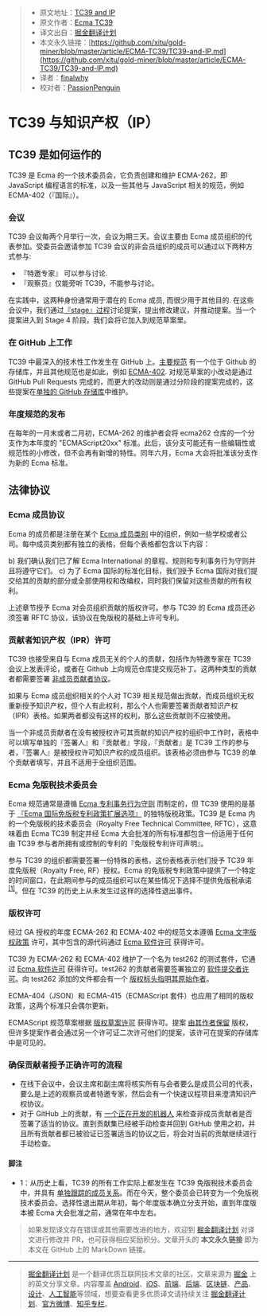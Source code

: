 > - 原文地址：[TC39 and IP](https://github.com/tc39/how-we-work/blob/master/ip.md)
> - 原文作者：[Ecma TC39](https://github.com/tc39/how-we-work)
> - 译文出自：[掘金翻译计划](https://github.com/xitu/gold-miner)
> - 本文永久链接：[https://github.com/xitu/gold-miner/blob/master/article/ECMA-TC39/TC39-and-IP.md](https://github.com/xitu/gold-miner/blob/master/article/ECMA-TC39/TC39-and-IP.md)
> - 译者：[finalwhy](https://github.com/finalwhy)
> - 校对者：[PassionPenguin](https://github.com/PassionPenguin)

# TC39 与知识产权（IP）

## TC39 是如何运作的

TC39 是 Ecma 的一个技术委员会，它负责创建和维护 ECMA-262，即 JavaScript 编程语言的标准，以及一些其他与 JavaScript 相关的规范，例如 ECMA-402（『国际』）。

### 会议

TC39 会议每两个月举行一次，会议为期三天。会议主要由 Ecma 成员组织的代表参加。受委员会邀请参加 TC39 会议的非会员组织的成员可以通过以下两种方式参与:

- 『特邀专家』 可以参与讨论.
- 『观察员』仅能旁听 TC39，不能参与讨论。

在实践中，这两种身份通常用于潜在的 Ecma 成员, 而很少用于其他目的. 在这些会议中，我们通过[『stage』过程][1]讨论提案，提出修改建议，并推动提案。当一个提案进入到 Stage 4 阶段，我们会将它加入到规范草案里。

### 在 GitHub 上工作

TC39 中最深入的技术性工作发生在 GitHub 上。[主要规范][2] 有一个位于 Github 的存储库，并且其他规范也是如此，例如 [ECMA-402][3]. 对规范草案的小改动是通过 GitHub Pull Requests 完成的，而更大的改动则是通过分阶段的提案完成的，这些提案在[单独的 GitHub 存储库][4]中维护。

### 年度规范的发布

在每年的一月末或者二月初，ECMA-262 的维护者会将 ecma262 仓库的一个分支作为本年度的 "ECMAScript20xx" 标准。此后，该分支可能还有一些编辑性或规范性的小修改，但不会再有新增的特性。同年六月，Ecma 大会将批准该分支作为新的 Ecma 标准。

## 法律协议

### Ecma 成员协议

Ecma 的成员都是注册在某个 [Ecma 成员类别][5] 中的组织，例如一些学校或者公司。每中成员类别都有独立的表格，但每个表格都包含以下内容：

b) 我们确认我们已了解 Ecma International 的章程、规则和专利事务行为守则并且将遵守它们。
c) 为了 Ecma 国际的标准化目标，我们授予 Ecma 国际对我们提交给其的贡献的部分或全部使用权和改编权，同时我们保留对这些贡献的所有权利。

上述章节授予 Ecma 对会员组织贡献的版权许可。参与 TC39 的 Ecma 成员还必须签署 RFTC 协议，该协议在免版税的基础上许可专利。

### 贡献者知识产权（IPR）许可

TC39 也接受来自与 Ecma 成员无关的个人的贡献，包括作为特邀专家在 TC39 会议上发表评论，或者在 Github 上向规范仓库提交规范补丁。这两种类型的贡献者都需要签署 [非成员贡献者协议][6]。

如果与 Ecma 成员组织相关的个人对 TC39 相关规范做出贡献，而成员组织无权重新授予知识产权，但个人有此权利，那么个人也需要签署贡献者知识产权（IPR）表格。如果两者都没有这样的权利，那么这些贡献则不应被使用。

当一个非成员贡献者在没有被授权许可其贡献的知识产权的组织中工作时，表格中可以填写单独的『签署人』和『贡献者』字段，『贡献者』是 TC39 工作的参与者，『签署人』是被授权许可知识产权的成员组织。该表格必须由参与 TC39 的单个贡献者填写，并且不适用于全组织范围。

### Ecma 免版税技术委员会

Ecma 规范通常是遵循 [Ecma 专利事务行为守则][16] 而制定的，但 TC39 使用的是基于 [『Ecma 国际免版税专利政策扩展选项』][7] 的独特版税政策。TC39 是 Ecma 内的一个免版税的技术委员会（Royalty Free Technical Committee, RFTC），这意味着由 Ecma TC39 制定并经 Ecma 大会批准的所有标准都包含一份适用于任何由 TC39 参与者所拥有或控制的专利的『免版税专利许可声明』。

参与 TC39 的组织都需要签署一份特殊的表格，这份表格表示他们授予 TC39 年度免版税（Royalty Free, RF）授权。Ecma 的免版税专利政策中提供了一个特定的时间窗口，在此期间参与的成员组织可以在某些情况下选择不提供免版税承诺<sup><a href="#note1">\[1\]</a></sup>。但在 TC39 的历史上从未发生过这样的选择性退出事件。

### 版权许可

经过 GA 授权的年度 ECMA-262 和 ECMA-402 中的规范文本遵循 [Ecma 文字版权政策][9] 许可，其中包含的源代码通过 [Ecma 软件许可][10] 获得许可。

TC39 为 ECMA-262 和 ECMA-402 维护了一个名为 test262 的测试套件，它通过 [Ecma 软件许可][10] 获得许可。test262 的贡献者需要签署独立的 [软件提交者许可][11]。向 test262 添加的文件都会有一个 [版权标头指明其原始作者][12]。

ECMA-404（JSON）和 ECMA-415（ECMAScript 套件）也应用了相同的版权政策，这两个标准只会偶尔更新。

ECMAScript 规范草案根据 [版权草案许可][14] 获得许可。提案 [由其作者保留][15] 版权，但许多提案作者会通过另一个许可证二次许可他们的提案，该许可在提案的存储库中是可见的。

### 确保贡献者授予正确许可的流程

- 在线下会议中，会议主席和副主席将核实所有与会者要么是成员公司的代表，要么是上述的观察员或者特邀专家，然后会有一个快速议程项目来澄清知识产权协议。
- 对于 GitHub 上的贡献，有 [一个正在开发的机器人][13] 来检查非成员贡献者是否签署了适当的协议。直到贡献集已经被手动检查并回到 GitHub 使用之初，并且所有贡献者都已被验证已签署适当的协议之后，将会对当前的贡献继续进行手动检查。

#### 脚注

- <a name="note1"></a>1：从历史上看，TC39 的所有工作实际上都发生在 TC39 免版税技术委员会中，并具有 [单独跟踪的成员关系][8]。而在今天，整个委员会已转变为一个免版税技术委员会。选择性退出期从年初，每个年度版本确立分支开始，直到年度版本被 Ecma 大会批准之前，通常在年中左右。

[1]: https://github.com/tc39/ecma262/
[2]: https://github.com/tc39/ecma262/
[3]: https://github.com/tc39/ecma402/
[4]: https://github.com/tc39/proposals/
[5]: http://www.ecma-international.org/memento/join.htm
[6]: https://tc39.es/agreements/contributor/
[7]: https://www.ecma-international.org/memento/Policies/Ecma_Royalty-Free_Patent_Policy_Extension_Option.htm
[8]: https://www.ecma-international.org/memento/TC39-RF-TG.htm
[9]: https://www.ecma-international.org/memento/Ecma%20copyright%20faq.htm
[10]: https://www.ecma-international.org/memento/Policies/Ecma_Policy_on_Submission_Inclusion_and_Licensing_of_Software.htm
[11]: https://tc39.es/test262-cla/
[12]: https://github.com/tc39/test262/blob/master/CONTRIBUTING.md#test-case-style
[13]: https://github.com/IgnoredAmbience/tc39-bot/
[14]: https://github.com/bterlson/ecmarkup/blob/master/boilerplate/draft-copyright.html
[15]: https://github.com/bterlson/ecmarkup/blob/master/boilerplate/proposal-copyright.html
[16]: http://www.ecma-international.org/memento/codeofconduct.htm

> 如果发现译文存在错误或其他需要改进的地方，欢迎到 [掘金翻译计划](https://github.com/xitu/gold-miner) 对译文进行修改并 PR，也可获得相应奖励积分。文章开头的 **本文永久链接** 即为本文在 GitHub 上的 MarkDown 链接。

---

> [掘金翻译计划](https://github.com/xitu/gold-miner) 是一个翻译优质互联网技术文章的社区，文章来源为 [掘金](https://juejin.im) 上的英文分享文章。内容覆盖 [Android](https://github.com/xitu/gold-miner#android)、[iOS](https://github.com/xitu/gold-miner#ios)、[前端](https://github.com/xitu/gold-miner#前端)、[后端](https://github.com/xitu/gold-miner#后端)、[区块链](https://github.com/xitu/gold-miner#区块链)、[产品](https://github.com/xitu/gold-miner#产品)、[设计](https://github.com/xitu/gold-miner#设计)、[人工智能](https://github.com/xitu/gold-miner#人工智能)等领域，想要查看更多优质译文请持续关注 [掘金翻译计划](https://github.com/xitu/gold-miner)、[官方微博](http://weibo.com/juejinfanyi)、[知乎专栏](https://zhuanlan.zhihu.com/juejinfanyi)。

